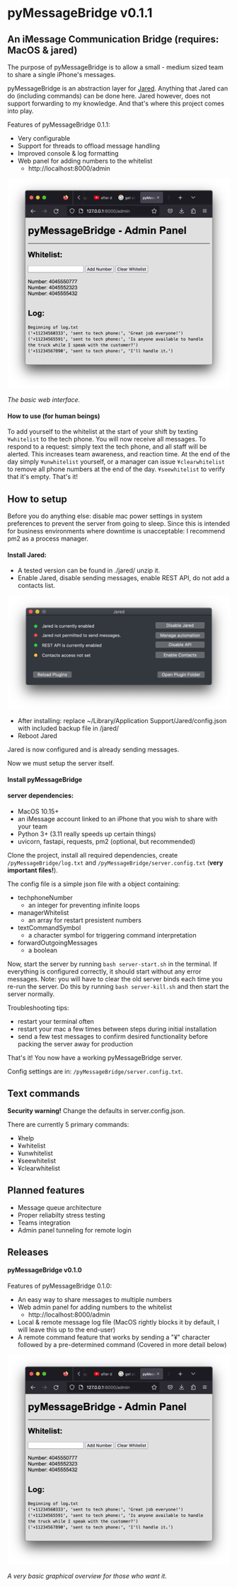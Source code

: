 # pyMessageBridge v0.1.1
## An iMessage Communication Bridge (requires: MacOS & jared)

The purpose of pyMessageBridge is to allow a small - medium sized team to share a single iPhone's messages.

pyMessageBridge is an abstraction layer for [Jared](https://github.com/ZekeSnider/Jared).
Anything that Jared can do (including commands) can be done here. Jared however, does not support forwarding to my knowledge. And that's where this project comes into play.

Features of pyMessageBridge 0.1.1:

- Very configurable
- Support for threads to offload message handling
- Improved console & log formatting
- Web panel for adding numbers to the whitelist
    - http://localhost:8000/admin

![pyMessageBridge Admin Panel](/static/Screen%20Shot%202023-01-29%20at%2011.14.17%20PM.png)

*The basic web interface.*

#### How to use (for human beings)

To add yourself to the whitelist at the start of your shift by texting `¥whitelist` to the tech phone. You will now receive all messages. 
To respond to a request: simply text the tech phone, and all staff will be alerted. This increases team awareness, and reaction time.
At the end of the day simply `¥unwhitelist` yourself, or a manager can issue `¥clearwhitelist` to remove all phone numbers at the end of the day. `¥seewhitelist` to verify that it's empty. That's it!

## How to setup

Before you do anything else: disable mac power settings in system preferences to prevent the server from going to sleep. Since this is intended for business environments where downtime is unacceptable: I recommend pm2 as a process manager.

#### Install Jared:
- A tested version can be found in ./jared/ unzip it.
- Enable Jared, disable sending messages, enable REST API, do not add a contacts list.

![Jared Main Settings](/jared/JARED_EXAMPLE.png)

- After installing: replace ~/Library/Application Support/Jared/config.json with included backup file in /jared/
- Reboot Jared

Jared is now configured and is already sending messages.

Now we must setup the server itself.

#### Install pyMessageBridge

#### server dependencies:
- MacOS 10.15+
- an iMessage account linked to an iPhone that you wish to share with your team
- Python 3+ (3.11 really speeds up certain things)
- uvicorn, fastapi, requests, pm2 (optional, but recommended)

Clone the project, install all required dependencies, create `/pyMessageBridge/log.txt` and `/pyMessageBridge/server.config.txt` (**very important files!**).

The config file is a simple json file with a object containing:
- techphoneNumber
    - an integer for preventing infinite loops
- managerWhitelist
    - an array for restart presistent numbers
- textCommandSymbol
    - a character symbol for triggering command interpretation
- forwardOutgoingMessages
    - a boolean 

Now, start the server by running `bash server-start.sh` in the terminal. If everything is configured correctly, it should start without any error messages. Note: you will have to clear the old server binds each time you re-run the server. Do this by running `bash server-kill.sh` and then start the server normally.

Troubleshooting tips:
- restart your terminal often
- restart your mac a few times between steps during initial installation
- send a few test messages to confirm desired functionality before packing the server away for production 

That's it! You now have a working pyMessageBridge server.

Config settings are in: `/pyMessageBridge/server.config.txt`. 

## Text commands

**Security warning!** Change the defaults in server.config.json.

There are currently 5 primary commands:
- ¥help 
- ¥whitelist 
- ¥unwhitelist 
- ¥seewhitelist
- ¥clearwhitelist

## Planned features

- Message queue architecture 
- Proper reliabilty stress testing
- Teams integration
- Admin panel tunneling for remote login

## Releases

#### pyMessageBridge v0.1.0

Features of pyMessageBridge 0.1.0:
- An easy way to share messages to multiple numbers
- Web admin panel for adding numbers to the whitelist
    - http://localhost:8000/admin
- Local & remote message log file (MacOS rightly blocks it by default, I will leave this up to the end-user)
-  A remote command feature that works by sending a "¥" character followed by a pre-determined command (Covered in more detail below)

![pyMessageBridge Admin Panel](/static/Screen%20Shot%202023-01-29%20at%2011.14.17%20PM.png)

*A very basic graphical overview for those who want it.*
